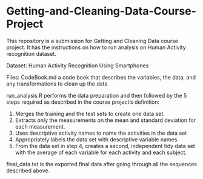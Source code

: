 # Getting-and-Cleaning-Data-Course-Project
This repository is a submission for Getting and Cleaning Data course project. It has the instructions on how to run analysis on Human Activity recognition dataset.

Dataset: 
Human Activity Recognition Using Smartphones

Files: 
CodeBook.md a code book that describes the variables, the data, and any transformations to clean up the data

run_analysis.R performs the data preparation and then followed by the 5 steps required as described in the course project’s definition:
1) Merges the training and the test sets to create one data set.
2) Extracts only the measurements on the mean and standard deviation for each measurement.
3) Uses descriptive activity names to name the activities in the data set
4) Appropriately labels the data set with descriptive variable names.
5) From the data set in step 4, creates a second, independent tidy data set with the average of each variable for each activity and each subject.
  
final_data.txt is the exported final data after going through all the sequences described above.
